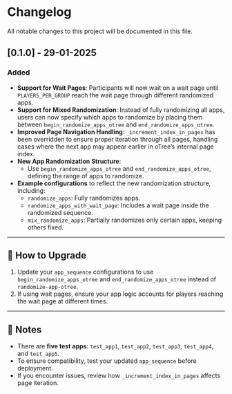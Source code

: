# Changelog

All notable changes to this project will be documented in this file.

## [0.1.0] - 29-01-2025
### Added
- **Support for Wait Pages**: Participants will now wait on a wait page until `PLAYERS_PER_GROUP` reach the wait page through different randomized apps.
- **Support for Mixed Randomization**: Instead of fully randomizing all apps, users can now specify which apps to randomize by placing them between `begin_randomize_apps_otree` and `end_randomize_apps_otree`.
- **Improved Page Navigation Handling**: `_increment_index_in_pages` has been overridden to ensure proper iteration through all pages, handling cases where the next app may appear earlier in oTree’s internal page index.
- **New App Randomization Structure**:
  - Use `begin_randomize_apps_otree` and `end_randomize_apps_otree`, defining the range of apps to randomize.
- **Example configurations** to reflect the new randomization structure, including:
  - `randomize_apps`: Fully randomizes apps.
  - `randomize_apps_with_wait_page`: Includes a wait page inside the randomized sequence.
  - `mix_randomize_apps`: Partially randomizes only certain apps, keeping others fixed.

---

## 🔄 How to Upgrade
1. Update your `app_sequence` configurations to use `begin_randomize_apps_otree` and `end_randomize_apps_otree` instead of `randomize-app-otree`.
2. If using wait pages, ensure your app logic accounts for players reaching the wait page at different times.

---

## 📌 Notes
- There are **five test apps**: `test_app1`, `test_app2`, `test_app3`, `test_app4`, and `test_app5`.
- To ensure compatibility, test your updated `app_sequence` before deployment.
- If you encounter issues, review how `_increment_index_in_pages` affects page iteration.
